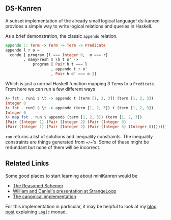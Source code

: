 ## DS-Kanren
A subset implementation of the already small logical language!
ds-kanren provides a simple way to write logical relations and queries
in Haskell.

As a brief demonstration, the classic `appendo` relation.

``` haskell
appendo :: Term -> Term -> Term -> Predicate
appendo l r o =
  conde [ program [l === Integer 0,  o === r]
        , manyFresh $ \h t o' ->
            program [ Pair h t === l
                    , appendo t r o'
                    , Pair h o' === o ]]
```

Which is just a normal Haskell function mapping 3 `Term`s to a
`Predicate`. From here we can run a few different ways

``` haskell
λ> fst . run1 $ \t -> appendo t (term [1, 2, 3]) (term [1, 2, 3])
Integer 0
λ> fst . run1 $ \t -> appendo (term [1, 2, 3]) t (term [1, 2, 3])
Integer 0
λ> map fst . run $ appendo (term [1, 2, 3]) (term [1, 2, 3])
[Pair (Integer 1) (Pair (Integer 2) (Pair (Integer 3)
(Pair (Integer 1) (Pair (Integer 2) (Pair (Integer 3) (Integer 0))))))]
```

`run` returns a list of solutions and inequality constraints. The
inequality constraints are things generated from `=/=`'s. Some of
these might be redundant but none of them will be incorrect.

## Related Links

Some good places to start learning about miniKanren would be

 - [The Reasoned Schemer][reasoned]
 - [William and Daniel's presentation at StrangeLoop][slpresi]
 - [The canonical implementation][canonimpl]

For this implementation in particular, it may be helpful to look at my
[blog post][post] explaining `Logic` monad.

[reasoned]: http://www.amazon.com/The-Reasoned-Schemer-Daniel-Friedman/DP/0262562146
[slpresi]: http://www.infoq.com/presentations/miniKanren
[canonimpl]: https://github.com/miniKanren/miniKanren
[post]: http://jozefg.bitbucket.org/posts/2014-07-10-reading-logict.html
